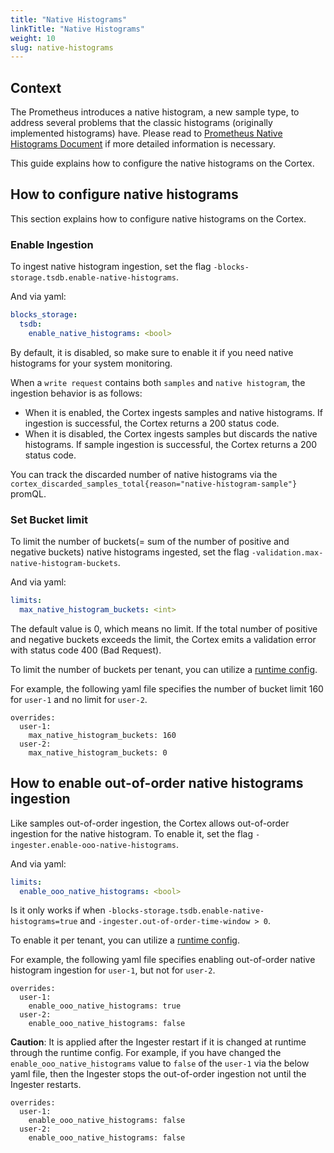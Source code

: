 ```yaml
---
title: "Native Histograms"
linkTitle: "Native Histograms"
weight: 10
slug: native-histograms
---
```


## Context
The Prometheus introduces a native histogram, a new sample type, to address several problems that the classic histograms (originally implemented histograms) have.
Please read to [Prometheus Native Histograms Document](https://prometheus.io/docs/specs/native_histograms/) if more detailed information is necessary.

This guide explains how to configure the native histograms on the Cortex.

## How to configure native histograms
This section explains how to configure native histograms on the Cortex.
### Enable Ingestion
To ingest native histogram ingestion, set the flag `-blocks-storage.tsdb.enable-native-histograms`.

And via yaml:
```yaml
blocks_storage:
  tsdb:
    enable_native_histograms: <bool>
```
By default, it is disabled, so make sure to enable it if you need native histograms for your system monitoring.

When a `write request` contains both `samples` and `native histogram`, the ingestion behavior is as follows:
- When it is enabled, the Cortex ingests samples and native histograms. If ingestion is successful, the Cortex returns a 200 status code.
- When it is disabled, the Cortex ingests samples but discards the native histograms. If sample ingestion is successful, the Cortex returns a 200 status code.

You can track the discarded number of native histograms via the `cortex_discarded_samples_total{reason="native-histogram-sample"}` promQL.

### Set Bucket limit
To limit the number of buckets(= sum of the number of positive and negative buckets) native histograms ingested, set the flag `-validation.max-native-histogram-buckets`.

And via yaml:
```yaml
limits:
  max_native_histogram_buckets: <int>
```

The default value is 0, which means no limit. If the total number of positive and negative buckets exceeds the limit, the Cortex emits a validation error with status code 400 (Bad Request).

To limit the number of buckets per tenant, you can utilize a [runtime config](../configuration/arguments.md#runtime-configuration-file).

For example, the following yaml file specifies the number of bucket limit 160 for `user-1` and no limit for `user-2`.

```
overrides:
  user-1:
    max_native_histogram_buckets: 160
  user-2:
    max_native_histogram_buckets: 0
```

## How to enable out-of-order native histograms ingestion
Like samples out-of-order ingestion, the Cortex allows out-of-order ingestion for the native histogram.
To enable it, set the flag `-ingester.enable-ooo-native-histograms`.

And via yaml:
```yaml
limits:
  enable_ooo_native_histograms: <bool>
```

Is it only works if when `-blocks-storage.tsdb.enable-native-histograms=true` and `-ingester.out-of-order-time-window > 0`.

To enable it per tenant, you can utilize a [runtime config](../configuration/arguments.md#runtime-configuration-file).

For example, the following yaml file specifies enabling out-of-order native histogram ingestion for `user-1`, but not for `user-2`.

```
overrides:
  user-1:
    enable_ooo_native_histograms: true
  user-2:
    enable_ooo_native_histograms: false
```

**Caution**: It is applied after the Ingester restart if it is changed at runtime through the runtime config.
For example, if you have changed the `enable_ooo_native_histograms` value to `false` of the `user-1` via the below yaml file, then the Ingester stops the out-of-order ingestion not until the Ingester restarts.

```
overrides:
  user-1:
    enable_ooo_native_histograms: false
  user-2:
    enable_ooo_native_histograms: false
```